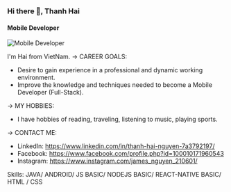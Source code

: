 ### Hi there 👋, Thanh Hai
#### Mobile Developer
![Mobile Developer](https://scontent.fsgn2-6.fna.fbcdn.net/v/t39.30808-6/242676246_1487583484924036_6990847343689167858_n.jpg?_nc_cat=100&ccb=1-5&_nc_sid=174925&_nc_ohc=BViuzyaksnkAX-RtIjN&_nc_oc=AQmzJdUF-syU6F1h9tx7z76Fm2hYbe-nPC-TTe008XNgZyHo8c84gWJGBdagNhDSHqo&_nc_ht=scontent.fsgn2-6.fna&oh=00_AT8CFCb5AkYI4RYrDwjm0uFyjuioXfTUFyBr36Wx2INmFg&oe=61CD1519)

I'm Hai from VietNam. 
-> CAREER GOALS:
- Desire to gain experience in a professional and dynamic working environment.
- Improve the knowledge and techniques needed to become a Mobile Developer (Full-Stack).

-> MY HOBBIES:
- I have hobbies of reading, traveling, listening to music, playing sports. 

-> CONTACT ME:
- LinkedIn: https://www.linkedin.com/in/thanh-hai-nguyen-7a3792197/
- Facebook: https://www.facebook.com/profile.php?id=100010171960543
- Instagram: https://www.instagram.com/james_nguyen_210601/

Skills: JAVA/ ANDROID/ JS BASIC/ NODEJS BASIC/ REACT-NATIVE BASIC/ HTML / CSS
